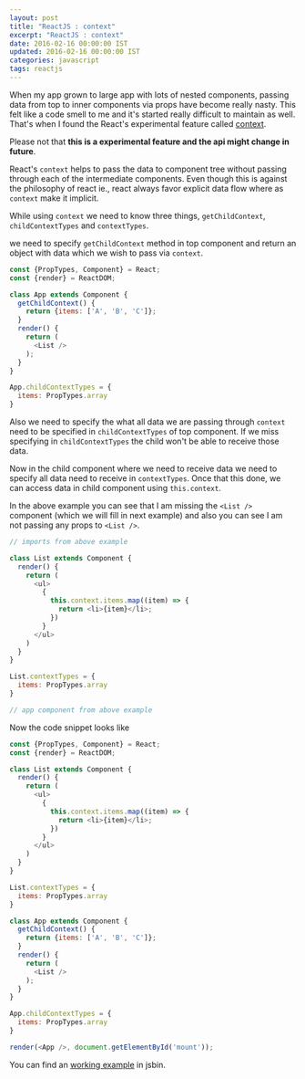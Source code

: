 ```yaml
---
layout: post
title: "ReactJS : context"
excerpt: "ReactJS : context"
date: 2016-02-16 00:00:00 IST
updated: 2016-02-16 00:00:00 IST
categories: javascript
tags: reactjs
---
```


When my app grown to large app with lots of nested components, passing data from top to inner components via props have become really nasty. This felt like a code smell to me and it's started really difficult to maintain as well. That's when I found the React's experimental feature called [context](http://facebook.github.io/react/docs/context.html).

Please not that **this is a experimental feature and the api might change in future**.

React's `context` helps to pass the data to component tree without passing through each of the intermediate components. Even though this is against the philosophy of react ie., react always favor explicit data flow where as `context` make it implicit.

While using `context` we need to know three things, `getChildContext`, `childContextTypes` and `contextTypes`.

we need to specify `getChildContext` method in top component and return an object with data which we wish to pass via `context`.

~~~ js
const {PropTypes, Component} = React;
const {render} = ReactDOM;

class App extends Component {
  getChildContext() {
    return {items: ['A', 'B', 'C']};
  }
  render() {
    return (
      <List />
    );
  }
}

App.childContextTypes = {
  items: PropTypes.array
}
~~~

Also we need to specify the what all data we are passing through `context` need to be specified in `childContextTypes` of top component. If we miss specifying in `childContextTypes` the child won't be able to receive those data.

Now in the child component where we need to receive data we need to specify all data need to receive in `contextTypes`. Once that this done, we can access data in child component using `this.context`.

In the above example you can see that I am missing the `<List />` component (which we will fill in next example) and also you can see I am not passing any props to `<List />`. 

~~~ js
// imports from above example

class List extends Component {
  render() {
    return (
      <ul>
        {
          this.context.items.map((item) => {
            return <li>{item}</li>;
          })
        }
      </ul>
    )
  }
}

List.contextTypes = {
  items: PropTypes.array
}

// app component from above example
~~~

Now the code snippet looks like

~~~ js
const {PropTypes, Component} = React;
const {render} = ReactDOM;

class List extends Component {
  render() {
    return (
      <ul>
        {
          this.context.items.map((item) => {
            return <li>{item}</li>;
          })
        }
      </ul>
    )
  }
}

List.contextTypes = {
  items: PropTypes.array
}

class App extends Component {
  getChildContext() {
    return {items: ['A', 'B', 'C']};
  }
  render() {
    return (
      <List />
    );
  }
}

App.childContextTypes = {
  items: PropTypes.array
}

render(<App />, document.getElementById('mount'));
~~~

You can find an [working example](https://jsbin.com/bivile/edit?js,output) in jsbin.